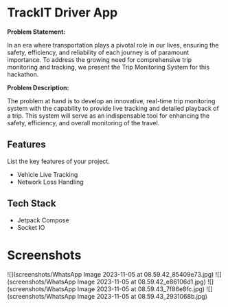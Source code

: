 # TrackIT Driver App

**Problem Statement:**

In an era where transportation plays a pivotal role in our lives, ensuring the safety, efficiency, and reliability of each journey is of paramount importance. To address the growing need for comprehensive trip monitoring and tracking, we present the Trip Monitoring System for this hackathon.

**Problem Description:**

The problem at hand is to develop an innovative, real-time trip monitoring system with the capability to provide live tracking and detailed playback of a trip. This system will serve as an indispensable tool for enhancing the safety, efficiency, and overall monitoring of the travel.

## Features

List the key features of your project.

- Vehicle Live Tracking
- Network Loss Handling

## Tech Stack

- Jetpack Compose
- Socket IO

# Screenshots

![](screenshots/WhatsApp Image 2023-11-05 at 08.59.42_85409e73.jpg)
![](screenshots/WhatsApp Image 2023-11-05 at 08.59.42_e86106d1.jpg)
![](screenshots/WhatsApp Image 2023-11-05 at 08.59.43_7f86e8fc.jpg)
![](screenshots/WhatsApp Image 2023-11-05 at 08.59.43_2931068b.jpg)


